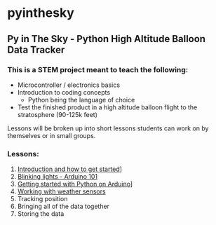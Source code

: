 # pyinthesky

## Py in The Sky - Python High Altitude Balloon Data Tracker

### This is a STEM project meant to teach the following:

- Microcontroller / electronics basics
- Introduction to coding concepts
  - Python being the language of choice
- Test the finished product in a high altitude balloon flight to the stratosphere (90-125k feet)

Lessons will be broken up into short lessons students can work on by themselves or in small groups. 

### Lessons:

1. [Introduction and how to get started](https://github.com/StateFarm-STEM/pyinthesky/tree/main/lesson1#lesson-1-introduction-and-how-to-get-started)]
1. [Blinking lights - Arduino 101](https://github.com/StateFarm-STEM/pyinthesky/tree/main/lesson2)
1. [Getting started with Python on Arduino](https://github.com/StateFarm-STEM/pyinthesky/tree/main/lesson3-new#welcome-to-lesson-3)]
1. [Working with weather sensors](https://github.com/StateFarm-STEM/pyinthesky/blob/main/lesson4/README.md)
1. Tracking position
1. Bringing all of the data together
1. Storing the data






